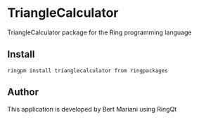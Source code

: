 # TriangleCalculator

TriangleCalculator package for the Ring programming language

## Install

	ringpm install trianglecalculator from ringpackages

## Author

This application is developed by Bert Mariani using RingQt